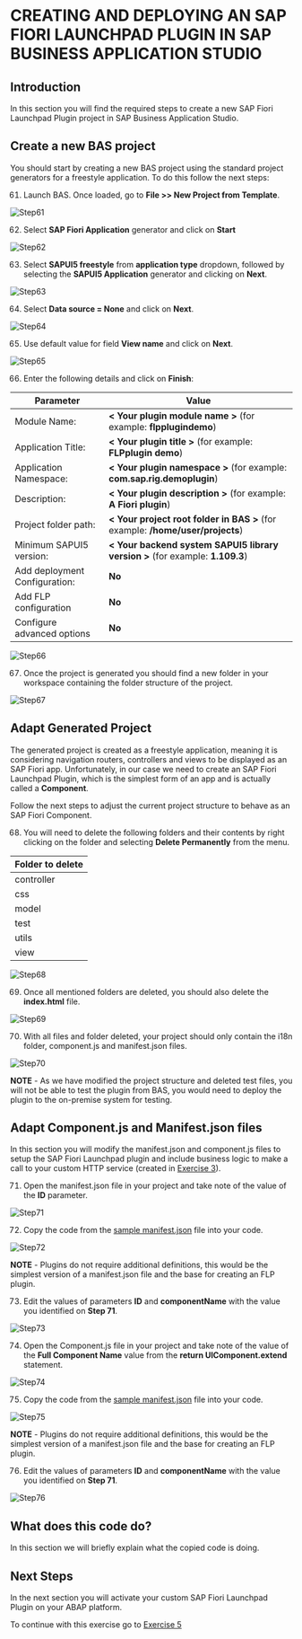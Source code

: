 # CREATING AND DEPLOYING AN SAP FIORI LAUNCHPAD PLUGIN IN SAP BUSINESS APPLICATION STUDIO

## Introduction
In this section you will find the required steps to create a new SAP Fiori Launchpad Plugin project in SAP Business Application Studio.

## Create a new BAS project
You should start by creating a new BAS project using the standard project generators for a freestyle application. To do this follow the next steps:

61. Launch BAS. Once loaded, go to **File >> New Project from Template**.

  ![Step61](images/step61.png)

62. Select **SAP Fiori Application** generator and click on **Start**

  ![Step62](images/step62.png)

63. Select **SAPUI5 freestyle** from **application type** dropdown, followed by selecting the **SAPUI5 Application** generator and clicking on **Next**.

  ![Step63](images/step63.png)

64. Select **Data source = None** and click on **Next**.

  ![Step64](images/step64.png)

65. Use default value for field **View name** and click on **Next**.

  ![Step65](images/step65.png)

66. Enter the following details and click on **Finish**:

| **Parameter**                 | **Value**                                                                        |
|-------------------------------|------------------------------------------------------------------------------|
| Module Name:                  | **< Your plugin module name >** (for example: **flpplugindemo**)               |
| Application Title:            | **< Your plugin title >** (for example: **FLPplugin demo**)                    |
| Application Namespace:        | **< Your plugin namespace >** (for example: **com.sap.rig.demoplugin**)        |
| Description:                  | **< Your plugin description >** (for example: **A Fiori plugin**)              |
| Project folder path:          | **< Your project root folder in BAS >** (for example: **/home/user/projects**) |
| Minimum SAPUI5 version:       | **< Your backend system SAPUI5 library version >** (for example: **1.109.3**)  |
| Add deployment Configuration: | **No**                                                                       |
| Add FLP configuration         | **No**                                                                       |
| Configure advanced options    | **No**                                                                       |

  ![Step66](images/step66.png)

67. Once the project is generated you should find a new folder in your workspace containing the folder structure of the project.

  ![Step67](images/step67.png)

## Adapt Generated Project
The generated project is created as a freestyle application, meaning it is considering navigation routers, controllers and views to be displayed as an SAP Fiori app. Unfortunately, in our case we need to create an SAP Fiori Launchpad Plugin, which is the simplest form of an app and is actually called a **Component**.

Follow the next steps to adjust the current project structure to behave as an SAP Fiori Component.

68. You will need to delete the following folders and their contents by right clicking on the folder and selecting **Delete Permanently** from the menu.

| Folder to delete |
|------------------|
| controller       |
| css              |
| model            |
| test             |
| utils            |
| view             |

  ![Step68](images/step68.png)

69. Once all mentioned folders are deleted, you should also delete the **index.html** file.

  ![Step69](images/step69.png)

70. With all files and folder deleted, your project should only contain the i18n folder, component.js and manifest.json files.

  ![Step70](images/step70.png)

**NOTE** - As we have modified the project structure and deleted test files, you will not be able to test the plugin from BAS, you would need to deploy the plugin to the on-premise system for testing.

## Adapt Component.js and Manifest.json files
In this section you will modify the manifest.json and component.js files to setup the SAP Fiori Launchpad plugin and include business logic to make a call to your custom HTTP service (created in [Exercise 3](../ex_3)).

71. Open the manifest.json file in your project and take note of the value of the **ID** parameter.

  ![Step71](images/step71.png)

72. Copy the code from the [sample manifest.json](sources/manifest.json) file into your code.

  ![Step72](images/step72.png)

  **NOTE** - Plugins do not require additional definitions, this would be the simplest version of a manifest.json file and the base for creating an FLP plugin.

73. Edit the values of parameters **ID** and **componentName** with the value you identified on **Step 71**.

  ![Step73](images/step73.png)

74. Open the Component.js file in your project and take note of the value of the **Full Component Name** value from the **return UIComponent.extend** statement.

  ![Step74](images/step74.png)

75. Copy the code from the [sample manifest.json](sources/manifest.json) file into your code.

  ![Step75](images/step75.png)

  **NOTE** - Plugins do not require additional definitions, this would be the simplest version of a manifest.json file and the base for creating an FLP plugin.

76. Edit the values of parameters **ID** and **componentName** with the value you identified on **Step 71**.

  ![Step76](images/step76.png)

## What does this code do?
In this section we will briefly explain what the copied code is doing.

## Next Steps
In the next section you will activate your custom SAP Fiori Launchpad Plugin on your ABAP platform.

To continue with this exercise go to [Exercise 5](../ex_5)
